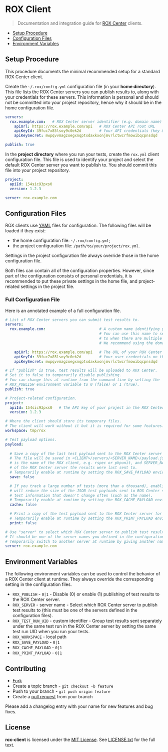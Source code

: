 # ROX Client

> Documentation and integration guide for [ROX Center](https://github.com/lotaris/rox-center) clients.

* [Setup Procedure](#setup-procedure)
* [Configuration Files](#configuration-files)
* [Environment Variables](#environment-variables)

<a name="setup-procedure"></a>
## Setup Procedure

This procedure documents the minimal recommended setup for a standard ROX Center client.

Create the `~/.rox/config.yml` configuration file (in your **home directory**).
This file lists the ROX Center servers you can publish results to, along with your credentials for these servers.
This information is personal and should not be committed into your project repository, hence why it should be in the home configuration file.


```yml
servers:
  rox.example.com:   # ROX Center server identifier (e.g. domain name)
    apiUrl: https://rox.example.com/api   # ROX Center API root URL
    apiKeyId: 39fuc7x85lsoy9c0ek2d        # Your API credentials (key & secret) on that ROX Center server
    apiKeySecret: mwpqvvmagzoegxnqptxdaxkxonjmvrlctwcrfmowibqcpnsdqd

publish: true
```

In the **project directory** where you run your tests, create the `rox.yml` client configuration file.
This file is used to identify your project and select the default ROX Center server you want to publish to.
You should commit this file into your project repository.

```yml
project:
  apiId: 154sic93pxs0
  version: 1.2.3

server: rox.example.com
```

<a name="configuration-files"></a>
## Configuration Files

ROX clients use [YAML](http://yaml.org) files for configuration.
The following files will be loaded if they exist:

* the home configuration file: `~/.rox/config.yml`;
* the project configuration file: `/path/to/your/project/rox.yml`.

Settings in the project configuration file always override those in the home configuration file.

Both files can contain all of the configuration properties.
However, since part of the configuration consists of personal credentials,
it is recommended to put these private settings in the home file,
and project-related settings in the project file.

### Full Configuration File

Here is an annotated example of a full configuration file.

```yml
# List of ROX Center servers you can submit test results to.
servers:
  rox.example.com:                        # A custom name identifying your ROX Center server.
                                          # You can use this name to select which server to publish
                                          # to when there are multiple servers.
                                          # We recommend using the domain name where you deployed it.

    apiUrl: https://rox.example.com/api   # The URL of your ROX Center server's API.
    apiKeyId: 39fuc7x85lsoy9c0ek2d        # Your user credentials on that server.
    apiKeySecret: mwpqvvmagzoegxnqptxdaxkxonjmvrlctwcrfmowibqcpnsdqd

# If "publish" is true, test results will be uploaded to ROX Center.
# Set it to false to temporarily disable publishing.
# You can change this at runtime from the command line by setting the
# ROX_PUBLISH environment variable to 0 (false) or 1 (true).
publish: true

# Project-related configuration.
project:
  apiId: 154sic93pxs0   # The API key of your project in the ROX Center server.
  version: 1.2.3

# Where the client should store its temporary files.
# The client will work without it but it is required for some features.
workspace: tmp/rox

# Test payload options.
payload:
  
  # Save a copy of the last test payload sent to the ROX Center server for debugging.
  # The file will be saved in <CLIENT>/servers/<SERVER_NAME>/payload.json, where CLIENT
  # is the name of the ROX client, e.g. rspec or phpunit, and SERVER_NAME is the name
  # of the ROX Center server the results were last sent to.
  # Temporarily enable at runtime by setting the ROX_SAVE_PAYLOAD environment variable to 1.
  save: false

  # If you track a large number of tests (more than a thousand), enabling this feature
  # will reduce the size of the JSON test payloads sent to ROX Center server by caching
  # test information that doesn't change often (such as the name).
  # Temporarily enable at runtime by setting the ROX_CACHE_PAYLOAD environment variable to 1.
  cache: false

  # Print a copy of the test payload sent to the ROX Center server for debugging.
  # Temporarily enable at runtime by setting the ROX_PRINT_PAYLOAD environment variable to 1.
  print: false

# Use "server" to select which ROX Center server to publish test results to.
# It should be one of the server names you defined in the configuration.
# Temporarily switch to another server at runtime by giving another name in the ROX_SERVER environment variable.
server: rox.example.com
```

<a name="environment-variables"></a>
## Environment Variables

The following environment variables can be used to control the behavior of a ROX Center client at runtime.
They always override the corresponding setting in the configuration files.

* `ROX_PUBLISH` - `0|1` - Disable (0) or enable (1) publishing of test results to the ROX Center server.
* `ROX_SERVER` - server name - Select which ROX Center server to publish test results to (this must be one of the servers defined in the configuration files).
* `ROX_TEST_RUN_UID` - custom identifier - Group test results sent separately under the same test run in the ROX Center server by setting the same test run UID when you run your tests.
* `ROX_WORKSPACE` - local path
* `ROX_SAVE_PAYLOAD` - `0|1`
* `ROX_CACHE_PAYLOAD` - `0|1`
* `ROX_PRINT_PAYLOAD` - `0|1`

## Contributing

* [Fork](https://help.github.com/articles/fork-a-repo)
* Create a topic branch - `git checkout -b feature`
* Push to your branch - `git push origin feature`
* Create a [pull request](http://help.github.com/pull-requests/) from your branch

Please add a changelog entry with your name for new features and bug fixes.

## License

**rox-client** is licensed under the [MIT License](http://opensource.org/licenses/MIT).
See [LICENSE.txt](LICENSE.txt) for the full text.
